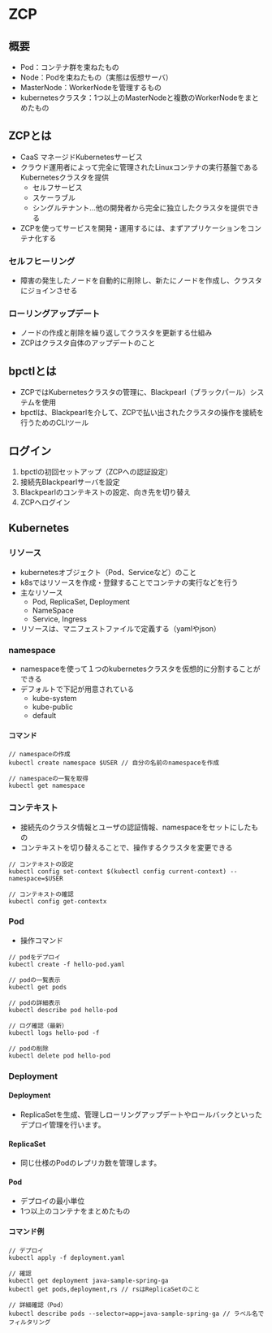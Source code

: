# ZCP

## 概要
- Pod：コンテナ群を束ねたもの
- Node：Podを束ねたもの（実態は仮想サーバ）
- MasterNode：WorkerNodeを管理するもの
- kubernetesクラスタ：1つ以上のMasterNodeと複数のWorkerNodeをまとめたもの

## ZCPとは
- CaaS マネージドKubernetesサービス
- クラウド運用者によって完全に管理されたLinuxコンテナの実行基盤であるKubernetesクラスタを提供
  - セルフサービス
  - スケーラブル
  - シングルテナント…他の開発者から完全に独立したクラスタを提供できる
- ZCPを使ってサービスを開発・運用するには、まずアプリケーションをコンテナ化する

### セルフヒーリング
- 障害の発生したノードを自動的に削除し、新たにノードを作成し、クラスタにジョインさせる

### ローリングアップデート
- ノードの作成と削除を繰り返してクラスタを更新する仕組み
- ZCPはクラスタ自体のアップデートのこと

## bpctlとは
- ZCPではKubernetesクラスタの管理に、Blackpearl（ブラックパール）システムを使用
- bpctlは、Blackpearlを介して、ZCPで払い出されたクラスタの操作を接続を行うためのCLIツール

## ログイン
1. bpctlの初回セットアップ（ZCPへの認証設定）
2. 接続先Blackpearlサーバを設定
3. Blackpearlのコンテキストの設定、向き先を切り替え
4. ZCPへログイン

## Kubernetes

### リソース
- kubernetesオブジェクト（Pod、Serviceなど）のこと
- k8sではリソースを作成・登録することでコンテナの実行などを行う
- 主なリソース
  - Pod, ReplicaSet, Deployment
  - NameSpace
  - Service, Ingress
- リソースは、マニフェストファイルで定義する（yamlやjson）

### namespace
- namespaceを使って１つのkubernetesクラスタを仮想的に分割することができる
- デフォルトで下記が用意されている
  - kube-system
  - kube-public
  - default

#### コマンド
```
// namespaceの作成
kubectl create namespace $USER // 自分の名前のnamespaceを作成

// namespaceの一覧を取得
kubectl get namespace
```

### コンテキスト
- 接続先のクラスタ情報とユーザの認証情報、namespaceをセットにしたもの
- コンテキストを切り替えることで、操作するクラスタを変更できる

```
// コンテキストの設定
kubectl config set-context $(kubectl config current-context) --namespace=$USER

// コンテキストの確認
kubectl config get-contextx
```

### Pod
- 操作コマンド
```
// podをデプロイ
kubectl create -f hello-pod.yaml

// podの一覧表示
kubectl get pods

// podの詳細表示
kubectl describe pod hello-pod

// ログ確認（最新）
kubectl logs hello-pod -f

// podの削除
kubectl delete pod hello-pod
```

### Deployment

#### Deployment
- ReplicaSetを生成、管理しローリングアップデートやロールバックといったデプロイ管理を行います。

#### ReplicaSet
- 同じ仕様のPodのレプリカ数を管理します。

#### Pod
- デプロイの最小単位
- 1つ以上のコンテナをまとめたもの

#### コマンド例
```
// デプロイ
kubectl apply -f deployment.yaml

// 確認
kubectl get deployment java-sample-spring-ga
kubectl get pods,deployment,rs // rsはReplicaSetのこと

// 詳細確認（Pod）
kubectl describe pods --selector=app=java-sample-spring-ga // ラベル名でフィルタリング
```
